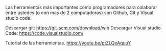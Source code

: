 Las herramientas más importantes como programadores para colaborar entre ustedes (o con mas de 2 computadoras) son Github, Git y Visual studio code.

Descargar git: https://git-scm.com/download/win
Descargar Visual studio Code: https://code.visualstudio.com/

Tutorial de las herramientas. 
https://youtu.be/ptZLQeAquuY